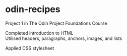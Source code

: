 # odin-recipes
Project 1 in The Odin Project Foundations Course

Completed introduction to HTML  
Utilised headers, paragraphs, anchors, images, and lists

Applied CSS stylesheet

